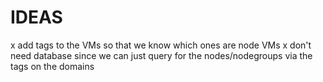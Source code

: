 # IDEAS

x add tags to the VMs so that we know which ones are node VMs
x don't need database since we can just query for the nodes/nodegroups via the tags on the domains